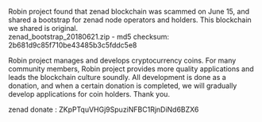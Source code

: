 Robin project found that zenad blockchain was scammed on June 15, and shared a bootstrap for zenad node operators and holders. This blockchain we shared is original.  
zenad_bootstrap_20180621.zip - md5 checksum: 2b681d9c85f710be43485b3c5fddc5e8  
  
Robin project manages and develops cryptocurrency coins. For many community members, Robin project provides more quality applications and leads the blockchain culture soundly. All development is done as a donation, and when a certain donation is completed, we will gradually develop applications for coin holders. Thank you.  
  
zenad donate : ZKpPTquVHGj9SpuziNFBC1RjnDiNd6BZX6  
  

